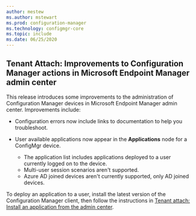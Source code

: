 ```yaml
---
author: mestew
ms.author: mstewart
ms.prod: configuration-manager
ms.technology: configmgr-core
ms.topic: include
ms.date: 06/25/2020
---
```


## <a name="bkmk_apps"></a> Tenant Attach: Improvements to Configuration Manager actions in Microsoft Endpoint Manager admin center
<!--7518897-->

This release introduces  some improvements to the administration of Configuration Manager devices in Microsoft Endpoint Manager admin center. Improvements include:

- Configuration errors now include links to documentation to help you troubleshoot.

- User available applications now appear in the **Applications** node for a ConfigMgr device.
   - The application list includes applications deployed to a user currently logged on to the device.
   - Multi-user session scenarios aren't supported.
   - Azure AD joined devices aren't currently supported, only AD joined devices.

To deploy an application to a user, install the latest version of the Configuration Manager client, then follow the instructions in [Tenant attach: Install an application from the admin center](../../technical-preview-2005.md#bkmk_apps).
